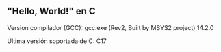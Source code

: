 ## "Hello, World!" en C

Version compilador (GCC):
gcc.exe (Rev2, Built by MSYS2 project) 14.2.0

Última versión soportada de C:
C17
